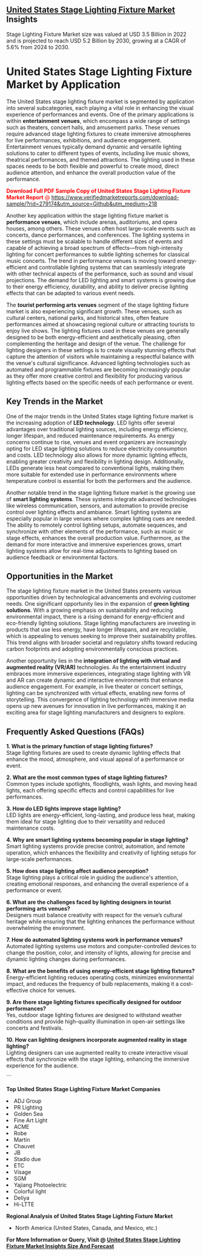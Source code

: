 <h2><a href="https://www.verifiedmarketreports.com/download-sample/?rid=279174&amp;utm_source=Github&amp;utm_medium=218" target="_blank">United States Stage Lighting Fixture Market</a> Insights</h2><p>Stage Lighting Fixture Market size was valued at USD 3.5 Billion in 2022 and is projected to reach USD 5.2 Billion by 2030, growing at a CAGR of 5.6% from 2024 to 2030.</p><p> <h1>United States Stage Lighting Fixture Market by Application</h1> <p>The United States stage lighting fixture market is segmented by application into several subcategories, each playing a vital role in enhancing the visual experience of performances and events. One of the primary applications is within <strong>entertainment venues</strong>, which encompass a wide range of settings such as theaters, concert halls, and amusement parks. These venues require advanced stage lighting fixtures to create immersive atmospheres for live performances, exhibitions, and audience engagement. Entertainment venues typically demand dynamic and versatile lighting solutions to cater to different types of events, including live music shows, theatrical performances, and themed attractions. The lighting used in these spaces needs to be both flexible and powerful to create mood, direct audience attention, and enhance the overall production value of the performance. <p><span class=""><span style="color: #ff0000;"><strong>Download Full PDF Sample Copy of United States Stage Lighting Fixture Market Report</strong> @ </span><a href="https://www.verifiedmarketreports.com/download-sample/?rid=279174&amp;utm_source=Github&amp;utm_medium=218" target="_blank">https://www.verifiedmarketreports.com/download-sample/?rid=279174&amp;utm_source=Github&amp;utm_medium=218</a></span></p> Another key application within the stage lighting fixture market is <strong>performance venues</strong>, which include arenas, auditoriums, and opera houses, among others. These venues often host large-scale events such as concerts, dance performances, and conferences. The lighting systems in these settings must be scalable to handle different sizes of events and capable of achieving a broad spectrum of effects—from high-intensity lighting for concert performances to subtle lighting schemes for classical music concerts. The trend in performance venues is moving toward energy-efficient and controllable lighting systems that can seamlessly integrate with other technical aspects of the performance, such as sound and visual projections. The demand for LED lighting and smart systems is growing due to their energy efficiency, durability, and ability to deliver precise lighting effects that can be adapted to various event needs. <p>The <strong>tourist performing arts venues</strong> segment of the stage lighting fixture market is also experiencing significant growth. These venues, such as cultural centers, national parks, and historical sites, often feature performances aimed at showcasing regional culture or attracting tourists to enjoy live shows. The lighting fixtures used in these venues are generally designed to be both energy-efficient and aesthetically pleasing, often complementing the heritage and design of the venue. The challenge for lighting designers in these settings is to create visually stunning effects that capture the attention of visitors while maintaining a respectful balance with the venue's cultural significance. Advanced lighting technologies such as automated and programmable fixtures are becoming increasingly popular as they offer more creative control and flexibility for producing various lighting effects based on the specific needs of each performance or event. <h2>Key Trends in the Market</h2> <p>One of the major trends in the United States stage lighting fixture market is the increasing adoption of <strong>LED technology</strong>. LED lights offer several advantages over traditional lighting sources, including energy efficiency, longer lifespan, and reduced maintenance requirements. As energy concerns continue to rise, venues and event organizers are increasingly opting for LED stage lighting solutions to reduce electricity consumption and costs. LED technology also allows for more dynamic lighting effects, enabling greater creativity and flexibility in lighting design. Additionally, LEDs generate less heat compared to conventional lights, making them more suitable for extended use in performance environments where temperature control is essential for both the performers and the audience. <p>Another notable trend in the stage lighting fixture market is the growing use of <strong>smart lighting systems</strong>. These systems integrate advanced technologies like wireless communication, sensors, and automation to provide precise control over lighting effects and ambiance. Smart lighting systems are especially popular in large venues where complex lighting cues are needed. The ability to remotely control lighting setups, automate sequences, and synchronize with other elements of the performance, such as music or stage effects, enhances the overall production value. Furthermore, as the demand for more interactive and immersive experiences grows, smart lighting systems allow for real-time adjustments to lighting based on audience feedback or environmental factors. <h2>Opportunities in the Market</h2> <p>The stage lighting fixture market in the United States presents various opportunities driven by technological advancements and evolving customer needs. One significant opportunity lies in the expansion of <strong>green lighting solutions</strong>. With a growing emphasis on sustainability and reducing environmental impact, there is a rising demand for energy-efficient and eco-friendly lighting solutions. Stage lighting manufacturers are investing in products that use less energy, have longer lifespans, and are recyclable, which is appealing to venues seeking to improve their sustainability profiles. This trend aligns with broader societal and regulatory shifts toward reducing carbon footprints and adopting environmentally conscious practices. <p>Another opportunity lies in the <strong>integration of lighting with virtual and augmented reality (VR/AR)</strong> technologies. As the entertainment industry embraces more immersive experiences, integrating stage lighting with VR and AR can create dynamic and interactive environments that enhance audience engagement. For example, in live theater or concert settings, lighting can be synchronized with virtual effects, enabling new forms of storytelling. This convergence of lighting technology with immersive media opens up new avenues for innovation in live performances, making it an exciting area for stage lighting manufacturers and designers to explore. <h2>Frequently Asked Questions (FAQs)</h2> <p><strong>1. What is the primary function of stage lighting fixtures?</strong><br> Stage lighting fixtures are used to create dynamic lighting effects that enhance the mood, atmosphere, and visual appeal of a performance or event.</p> <p><strong>2. What are the most common types of stage lighting fixtures?</strong><br> Common types include spotlights, floodlights, wash lights, and moving head lights, each offering specific effects and control capabilities for live performances.</p> <p><strong>3. How do LED lights improve stage lighting?</strong><br> LED lights are energy-efficient, long-lasting, and produce less heat, making them ideal for stage lighting due to their versatility and reduced maintenance costs.</p> <p><strong>4. Why are smart lighting systems becoming popular in stage lighting?</strong><br> Smart lighting systems provide precise control, automation, and remote operation, which enhances the flexibility and creativity of lighting setups for large-scale performances.</p> <p><strong>5. How does stage lighting affect audience perception?</strong><br> Stage lighting plays a critical role in guiding the audience's attention, creating emotional responses, and enhancing the overall experience of a performance or event.</p> <p><strong>6. What are the challenges faced by lighting designers in tourist performing arts venues?</strong><br> Designers must balance creativity with respect for the venue’s cultural heritage while ensuring that the lighting enhances the performance without overwhelming the environment.</p> <p><strong>7. How do automated lighting systems work in performance venues?</strong><br> Automated lighting systems use motors and computer-controlled devices to change the position, color, and intensity of lights, allowing for precise and dynamic lighting changes during performances.</p> <p><strong>8. What are the benefits of using energy-efficient stage lighting fixtures?</strong><br> Energy-efficient lighting reduces operating costs, minimizes environmental impact, and reduces the frequency of bulb replacements, making it a cost-effective choice for venues.</p> <p><strong>9. Are there stage lighting fixtures specifically designed for outdoor performances?</strong><br> Yes, outdoor stage lighting fixtures are designed to withstand weather conditions and provide high-quality illumination in open-air settings like concerts and festivals.</p> <p><strong>10. How can lighting designers incorporate augmented reality in stage lighting?</strong><br> Lighting designers can use augmented reality to create interactive visual effects that synchronize with the stage lighting, enhancing the immersive experience for the audience.</p> ```</p><p><strong>Top United States Stage Lighting Fixture Market Companies</strong></p><div data-test-id=""><p><li>ADJ Group</li><li> PR Lighting</li><li> Golden Sea</li><li> Fine Art Light</li><li> ACME</li><li> Robe</li><li> Martin</li><li> Chauvet</li><li> JB</li><li> Stadio due</li><li> ETC</li><li> Visage</li><li> SGM</li><li> Yajiang Photoelectric</li><li> Colorful light</li><li> Deliya</li><li> Hi-LTTE</li></p><div><strong>Regional Analysis of&nbsp;United States Stage Lighting Fixture Market</strong></div><ul><li dir="ltr"><p dir="ltr">North America&nbsp;(United States, Canada, and Mexico, etc.)</p></li></ul><p><strong>For More Information or Query, Visit @&nbsp;</strong><strong><a href="https://www.verifiedmarketreports.com/product/stage-lighting-fixture-market/?utm_source=Github&amp;utm_medium=218" target="_blank">United States Stage Lighting Fixture Market Insights Size And Forecast</a></strong></p></div>
